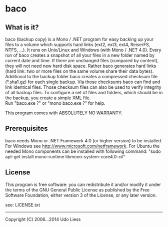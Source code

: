 baco
====

What is it?
-----------
baco (backup copy) is a Mono / .NET program for easy backing up your files to a
volume which supports hard links (ext2, ext3, ext4, ReiserFS, NTFS, ...).
It runs on Unix/Linux and Windows (with Mono / .NET 4.0).
Every run of baco creates a snapshot of all your files in a new folder named
by current date and time. If there are unchanged files (compared by content),
they will not need new hard disk space. Rather baco generates hard links
(hard link: two or more files on the same volume share their data bytes).
Additional to the backup folder baco creates a compressed checksum file
(*.sha1.gz) for each single backup. Via those checksums baco can find and link
identical files. Those checksum files can also be used to verify integrity of
all backup files. To configure a set of files and folders, which should be in
the backup, you create a simple XML file.  
Run "baco.exe ?" or "mono baco.exe ?" for help.

This program comes with ABSOLUTELY NO WARRANTY.

Prerequisites
-------------
baco needs Mono or .NET Framework 4.0 (or higher version) to be installed.
For Windows see <http://www.microsoft.com/netframework>.
For Ubuntu the needed Mono components can be installed with following command:
"sudo apt-get install mono-runtime libmono-system-core4.0-cil"

License
-------
This program is free software: you can redistribute it and/or modify it under
the terms of the GNU General Public License as published by the Free Software
Foundation, either version 3 of the License, or any later version.

see: LICENSE.txt

---
Copyright (C) 2006...2014 Udo Liess

